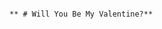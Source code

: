                                                                                    ** # Will You Be My Valentine?**
